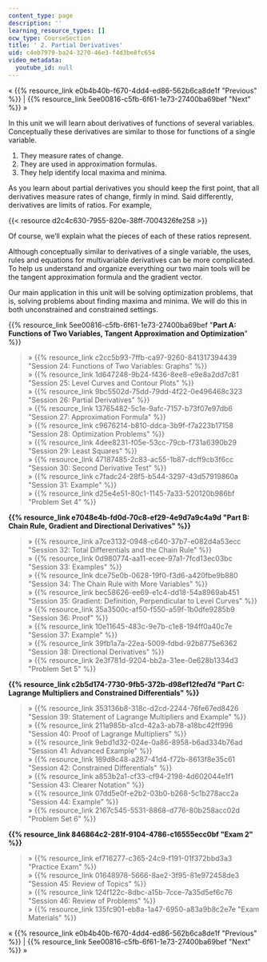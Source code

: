 ```yaml
---
content_type: page
description: ''
learning_resource_types: []
ocw_type: CourseSection
title: ' 2. Partial Derivatives'
uid: c4eb7979-ba24-3270-46e3-f4d3be8fc654
video_metadata:
  youtube_id: null
---
```


« {{% resource_link e0b4b40b-f670-4dd4-ed86-562b6ca8de1f "Previous" %}} | {{% resource_link 5ee00816-c5fb-6f61-1e73-27400ba69bef "Next" %}} »

In this unit we will learn about derivatives of functions of several variables. Conceptually these derivatives are similar to those for functions of a single variable.

1.  They measure rates of change.
2.  They are used in approximation formulas.
3.  They help identify local maxima and minima.

As you learn about partial derivatives you should keep the first point, that all derivatives measure rates of change, firmly in mind. Said differently, derivatives are limits of ratios. For example,

{{< resource d2c4c630-7955-820e-38ff-7004326fe258 >}}

Of course, we’ll explain what the pieces of each of these ratios represent.

Although conceptually similar to derivatives of a single variable, the uses, rules and equations for multivariable derivatives can be more complicated. To help us understand and organize everything our two main tools will be the tangent approximation formula and the gradient vector.

Our main application in this unit will be solving optimization problems, that is, solving problems about finding maxima and minima. We will do this in both unconstrained and constrained settings.

{{% resource_link 5ee00816-c5fb-6f61-1e73-27400ba69bef "**Part A: Functions of Two Variables, Tangent Approximation and Optimization**" %}}

> » {{% resource_link c2cc5b93-7ffb-ca97-9260-841317394439 "Session 24: Functions of Two Variables: Graphs" %}}  
> » {{% resource_link 1d647248-9b24-f436-8ee8-e9e8a2dd7c81 "Session 25: Level Curves and Contour Plots" %}}  
> » {{% resource_link 9bc5502d-75dd-79dd-4f22-0e496468c323 "Session 26: Partial Derivatives" %}}  
> » {{% resource_link 13765482-5c1e-9afc-7157-b73f07e97db6 "Session 27: Approximation Formula" %}}  
> » {{% resource_link c9676214-b810-ddca-3b9f-f7a223b17158 "Session 28: Optimization Problems" %}}  
> » {{% resource_link 4dee8231-f05e-53cc-79cb-f731a6390b29 "Session 29: Least Squares" %}}  
> » {{% resource_link 47187485-2c83-ac55-1b87-dcff9cb3f6cc "Session 30: Second Derivative Test" %}}  
> » {{% resource_link c7fadc24-28f5-b544-3297-43d57919860a "Session 31: Example" %}}  
> » {{% resource_link d25e4e51-80c1-1145-7a33-520120b986bf "Problem Set 4" %}}

**{{% resource_link e7048e4b-fd0d-70c8-ef29-4e9d7a9c4a9d "Part B: Chain Rule, Gradient and Directional Derivatives" %}}**

> » {{% resource_link a7ce3132-0948-c640-37b7-e082d4a53ecc "Session 32: Total Differentials and the Chain Rule" %}}  
> » {{% resource_link 0d980774-aa11-ecee-97a1-7fcd13ec03bc "Session 33: Examples" %}}  
> » {{% resource_link dce75e0b-0628-19f0-f3d6-a420fbe9b880 "Session 34: The Chain Rule with More Variables" %}}  
> » {{% resource_link bec58626-ee69-e1c4-dd18-54a8969ab451 "Session 35: Gradient: Definition, Perpendicular to Level Curves" %}}  
> » {{% resource_link 35a3500c-af50-f550-a59f-1b0dfe9285b9 "Session 36: Proof" %}}  
> » {{% resource_link 10e11645-483c-9e7b-c1e8-194ff0a40c7e "Session 37: Example" %}}  
> » {{% resource_link 39fb1a7a-22ea-5009-fdbd-92b8775e6362 "Session 38: Directional Derivatives" %}}  
> » {{% resource_link 2e3f781d-9204-bb2a-31ee-0e628b1334d3 "Problem Set 5" %}}

**{{% resource_link c2b5d174-7730-9fb5-372b-d98ef12fed7d "Part C: Lagrange Multipliers and Constrained Differentials" %}}**

> » {{% resource_link 353136b8-318c-d2cd-2244-76fe67ed8426 "Session 39: Statement of Lagrange Multipliers and Example" %}}  
> » {{% resource_link 211a985b-a1cd-42a3-ab78-a18bc42ff996 "Session 40: Proof of Lagrange Multipliers" %}}  
> » {{% resource_link 9ebd1d32-024e-0a86-8958-b6ad334b76ad "Session 41: Advanced Example" %}}  
> » {{% resource_link 189d8c48-a287-41d4-f72b-8613f8e35c61 "Session 42: Constrained Differentials" %}}  
> » {{% resource_link a853b2a1-cf33-cf94-2198-4d602044e1f1 "Session 43: Clearer Notation" %}}  
> » {{% resource_link 07dd5e0f-e2b2-03b0-b268-5c1b278acc2a "Session 44: Example" %}}  
> » {{% resource_link 2167c545-5531-8868-d776-80b258acc02d "Problem Set 6" %}}

**{{% resource_link 846864c2-281f-9104-4786-c16555ecc0bf "Exam 2" %}}**

> » {{% resource_link ef716277-c365-24c9-f191-01f372bbd3a3 "Practice Exam" %}}  
> » {{% resource_link 01648978-5666-8ae2-3f95-81e972458de3 "Session 45: Review of Topics" %}}  
> » {{% resource_link 124f122c-8dbc-a15b-7cce-7a35d5ef6c76 "Session 46: Review of Problems" %}}  
> » {{% resource_link 135fc901-eb8a-1a47-6950-a83a9b8c2e7e "Exam Materials" %}}

« {{% resource_link e0b4b40b-f670-4dd4-ed86-562b6ca8de1f "Previous" %}} | {{% resource_link 5ee00816-c5fb-6f61-1e73-27400ba69bef "Next" %}} »